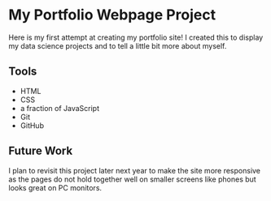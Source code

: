 # My Portfolio Webpage Project 
Here is my first attempt at creating my portfolio site! I created this to display my data science projects and to tell a little bit more about myself. 

##  Tools 
* HTML
* CSS
* a fraction of JavaScript 
* Git
* GitHub
 
## Future Work
I plan to revisit this project later next year to make the site more responsive as the pages do not hold together well on smaller screens like phones but looks great on PC monitors. 
